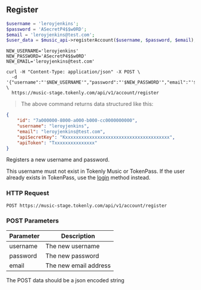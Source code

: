 ## Register

```php
$username = 'leroyjenkins';
$password = 'ASecretP4$$w0RD';
$email = 'leroyjenkins@test.com';
$user_data = $music_api->registerAccount($username, $password, $email);
```

```shell
NEW_USERNAME='leroyjenkins'
NEW_PASSWORD='ASecretP4$$w0RD'
NEW_EMAIL='leroyjenkins@test.com'

curl -H "Content-Type: application/json" -X POST \
  -d '{"username":"'$NEW_USERNAME'","password":"'$NEW_PASSWORD'","email":"'$NEW_EMAIL'"}' \
  https://music-stage.tokenly.com/api/v1/account/register 

```

> The above command returns data structured like this:

```json
{
    "id": "7a000000-8000-a000-b000-cc0000000000",
    "username": "leroyjenkins",
    "email": "leroyjenkins@test.com",
    "apiSecretKey": "Kxxxxxxxxxxxxxxxxxxxxxxxxxxxxxxxxxxxxxxx",
    "apiToken": "Txxxxxxxxxxxxxxx"
}
```

Registers a new username and password.

This username must not exist in Tokenly Music or TokenPass.  If the user already exists in TokenPass, use the <a href="#login">login</a> method instead.

### HTTP Request

`POST https://music-stage.tokenly.com/api/v1/account/register`


### POST Parameters

Parameter | Description
--------- | -----------
username  | The new username
password  | The new password
email     | The new email address

<aside class="notice">The POST data should be a json encoded string</aside>

